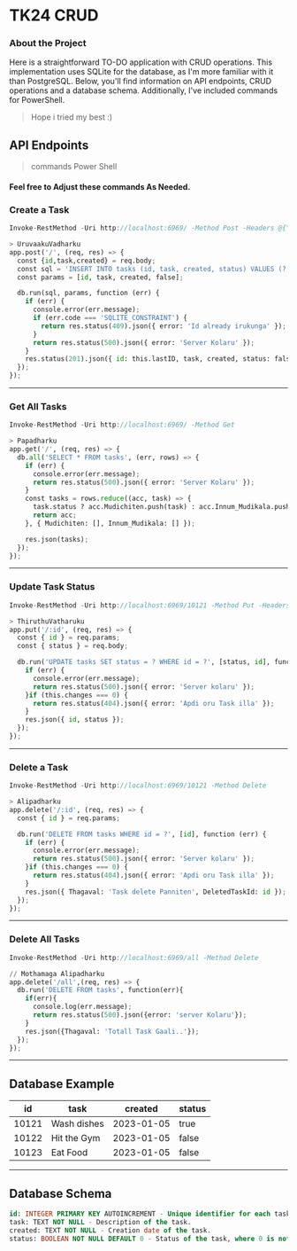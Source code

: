 # TK24 CRUD 

### About the Project

Here is a straightforward TO-DO application with CRUD operations. This implementation uses SQLite for the database, as I'm more familiar with it than PostgreSQL. Below, you'll find information on API endpoints, CRUD operations and a database schema. Additionally, I've included commands for PowerShell.

> Hope i tried my best :)

## API Endpoints

> commands Power Shell

#### Feel free to Adjust these commands As Needed.


### Create a Task

```javascript
Invoke-RestMethod -Uri http://localhost:6969/ -Method Post -Headers @{"Content-Type"="application/json"} -Body '{"id":"10121","task": "Sample Task", "created": "2023-01-05"}'
```

```python
> UruvaakuVadharku
app.post('/', (req, res) => {
  const {id,task,created} = req.body;
  const sql = 'INSERT INTO tasks (id, task, created, status) VALUES (?, ?, ?, ?)';
  const params = [id, task, created, false];

  db.run(sql, params, function (err) {
    if (err) {
      console.error(err.message);
      if (err.code === 'SQLITE_CONSTRAINT') {
        return res.status(409).json({ error: 'Id already irukunga' });
      }
      return res.status(500).json({ error: 'Server Kolaru' });
    }
    res.status(201).json({ id: this.lastID, task, created, status: false });
  });
});
```
---

### Get All Tasks

```javascript
Invoke-RestMethod -Uri http://localhost:6969/ -Method Get
```

```python
> Papadharku
app.get('/', (req, res) => {
  db.all('SELECT * FROM tasks', (err, rows) => {
    if (err) {
      console.error(err.message);
      return res.status(500).json({ error: 'Server Kolaru' });
    }
    const tasks = rows.reduce((acc, task) => {
      task.status ? acc.Mudichiten.push(task) : acc.Innum_Mudikala.push(task);
      return acc;
    }, { Mudichiten: [], Innum_Mudikala: [] });

    res.json(tasks);
  });
});
```
---

### Update Task Status

```javascript
Invoke-RestMethod -Uri http://localhost:6969/10121 -Method Put -Headers @{"Content-Type"="application/json"} -Body '{"status": true}'
```

```python
> ThiruthuVatharuku
app.put('/:id', (req, res) => {
  const { id } = req.params;
  const { status } = req.body;

  db.run('UPDATE tasks SET status = ? WHERE id = ?', [status, id], function (err) {
    if (err) {
      console.error(err.message);
      return res.status(500).json({ error: 'Server kolaru' });
    }if (this.changes === 0) {
      return res.status(404).json({ error: 'Apdi oru Task illa' });
    }
    res.json({ id, status });
  });
});
```
---

### Delete a Task

```javascript
Invoke-RestMethod -Uri http://localhost:6969/10121 -Method Delete
```

```python
> Alipadharku
app.delete('/:id', (req, res) => {
  const { id } = req.params;

  db.run('DELETE FROM tasks WHERE id = ?', [id], function (err) {
    if (err) {
      console.error(err.message);
      return res.status(500).json({ error: 'Server kolaru' });
    }if (this.changes === 0) {
      return res.status(404).json({ error: 'Apdi oru Task illa' });
    }
    res.json({ Thagaval: 'Task delete Panniten', DeletedTaskId: id });
  });
});
```
---

### Delete All Tasks

```javascript
Invoke-RestMethod -Uri http://localhost:6969/all -Method Delete
```

```python
// Mothamaga Alipadharku
app.delete('/all',(req, res) => {
  db.run('DELETE FROM tasks', function(err){
    if(err){
      console.log(err.message);
      return res.status(500).json({error: 'server Kolaru'});
    }
    res.json({Thagaval: 'Totall Task Gaali..'});
  });
});
```
---

## Database Example

| id    | task          | created      | status |
|-------|---------------|--------------|--------|
| 10121 | Wash dishes   | 2023-01-05   | true   |
| 10122 | Hit the Gym   | 2023-01-05   | false  |
| 10123 | Eat Food      | 2023-01-05   | false  |


---

## Database Schema
```sql
id: INTEGER PRIMARY KEY AUTOINCREMENT - Unique identifier for each task.
task: TEXT NOT NULL - Description of the task.
created: TEXT NOT NULL - Creation date of the task.
status: BOOLEAN NOT NULL DEFAULT 0 - Status of the task, where 0 is not completed and 1 is completed.
```





